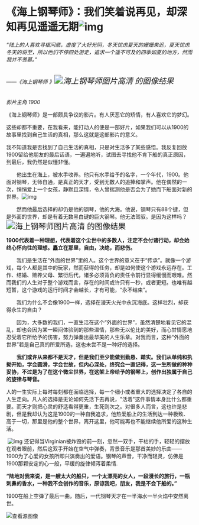 # 《海上钢琴师》：我们笑着说再见，却深知再见遥遥无期![img](D:\0)

###### “陆上的人喜欢寻根问底，虚度了大好光阴，冬天忧虑夏天的姗姗来迟，夏天忧虑冬天的将至，所以他们不停四处游走，追求一个遥不可及的四季如夏的地方，然而我并不羡慕。”

###### ——《海上钢琴师 》<img src="D:\1" alt="海上钢琴师图片高清 的图像结果" style="zoom:150%;" />

*影片主角 1900* 

​     《海上钢琴师》是一部颇具争议的影片。有人厌恶它的矫情，有人喜欢它的梦幻。

这些却都不重要，在我看来，能打动人的便是一部好片，如果我们可以从1900的故事里找到自己生活的真相，那么这就是这部影片的意义。

​        我不知道我是否找到了自己生活的真相，只是对生活多了某些感悟。我反复回放1900留给他朋友的最后话语，一遍遍地听，试图去寻找他不肯下船的真正原因，到最后，我仍然是似懂非懂。

　　他出生在海上，被水手收养。他只有水手给予的名字，一个年代，1900。他面对钢琴，无师自通，是真正的天才，受到无数人的追捧和掌声。他在偶然的一次，悄悄爱上一个女孩，静默且深情，令人曾揣测他是否会为了她而下船面对新的世界。![img](D:\5)

　　然而他最后选择的却仍是他的钢琴，他的大海。他说，钢琴只有88个键，但是外面的世界，却是有着无数黑白键的巨大钢琴。他无法驾驭。是因为这样吗？<img src="D:\2" alt="海上钢琴师图片高清 的图像结果" style="zoom:150%;" />

​        **1900代表着一种理想，代表着这个尘世中的多数人，注定不会付诸行动，却会始终心怀向往的理想。矗立在那里，自由，决绝，而悲伤。**

　　我们是生活在“外面的世界”里的人。这个世界的意义在于“传承”。就像一个游戏，每个人都是其中的玩家，然而获得的任务，却是如何使这个游戏永远存在。工作、结婚、赡养父母、繁衍后代，诸多必须背负的责任令前行显得缓慢而艰难。然而我们的人生对于整个游戏而言，存在的时间或许只有一秒，或者更短。也唯有越短暂，这个游戏的运行时间才会越长，才有可能，“永不结束”。

　　我们为什么不会像1900一样，选择在漫天火光中永沉海底。这样壮烈，却获得永生的自由？


　　因为，大多数的我们，一直生活在这个“外面的世界”，虽然清楚地看见它的混乱，却也会因为某一瞬间体验到的那些温情，那些无以伦比的美好，而心甘情愿地忍受着它所给予的伤害，努力弹奏出最华美的人生乐章。对我而言，这种“外面的世界”若是自己真的所爱所选，这也未尝不是一种好的选择。

　　**我们或许从来都不是天才，但是我们至少能做到勤恳、踏实。我们从单纯和执拗开始，学会圆滑，学会世故，但内心深处，终究会一直记得，这一生所做的种种妥协，不过是为了在这个微尘世界，在这架上帝给予的钢琴上，创作出独属于自己的旋律与琴音。**

​       人的一生实际上每时每刻都在面临选择，每一个细小或者重大的选择决定了各自的人生走向。凡人的选择是无论如何先活下去再说，"活着"这件事情本身比什么都重要。而天才则把心灵的舒适看得更重，生死则次之。对很多人而言，这也许是悲剧，但是我却认为这是1900的一种自我追求，他热爱船上的生活到达一种极致、高于一切，那里是他的整个世界，离开这里，他可能再也不能继续他所爱的这种生活。

​    ![img](D:\6)   还记得当Virginian被炸毁的前一刻，忽然一双手，干枯的手，轻轻的摆放在观者眼前，然后这双手开始在空气中弹奏，背景音乐是那首美妙的乐曲——1900为了心爱的女孩所即兴演奏出的爱语。钢琴的声音，干净而轻灵，仿佛是1900那颗安定的心一般，平缓的旋律倾泻着柔情.

**“陆地对我来说，是一艘太大的船只，一个太漂亮的女人，一段漫长的旅行，一瓶刺鼻的香水，一种我不会创作的音乐，原谅我吧，朋友，我是不会下船的。”**

1900在船上空弹了最后一曲，随后，一代钢琴天才在一半海水一半火焰中安然离世。

![查看源图像](D:\-)